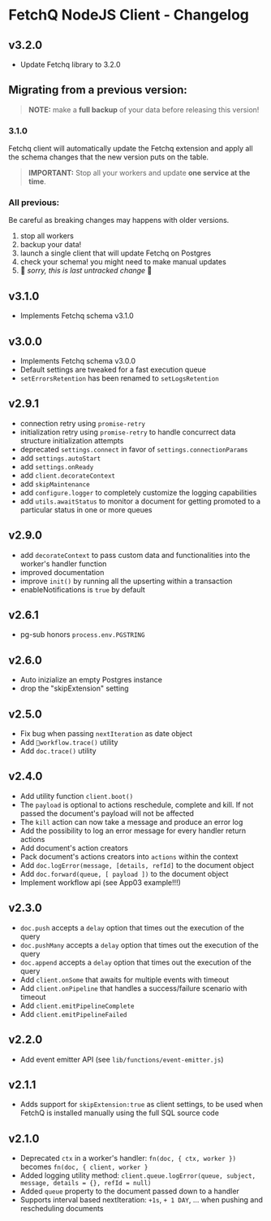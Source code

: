 # FetchQ NodeJS Client - Changelog

## v3.2.0

- Update Fetchq library to 3.2.0

## Migrating from a previous version:

> **NOTE:** make a **full backup** of your data
> before releasing this version!

### 3.1.0

Fetchq client will automatically update the Fetchq extension and apply
all the schema changes that the new version puts on the table.

> **IMPORTANT:** Stop all your workers and update
> **one service at the time**.

### All previous:

Be careful as breaking changes may happens with older versions.

1. stop all workers
2. backup your data!
3. launch a single client that will update Fetchq on Postgres
4. check your schema! you might need to make manual updates
5. 🥺 _sorry, this is last untracked change_ 🥺

## v3.1.0

- Implements Fetchq schema v3.1.0

## v3.0.0

- Implements Fetchq schema v3.0.0
- Default settings are tweaked for a fast execution queue
- `setErrorsRetention` has been renamed to `setLogsRetention`

## v2.9.1

- connection retry using `promise-retry`
- initialization retry using `promise-retry` to handle concurrect data structure initialization attempts
- deprecated `settings.connect` in favor of `settings.connectionParams`
- add `settings.autoStart`
- add `settings.onReady`
- add `client.decorateContext`
- add `skipMaintenance`
- add `configure.logger` to completely customize the logging capabilities
- add `utils.awaitStatus` to monitor a document for getting promoted to a particular status in one or more queues

## v2.9.0

- add `decorateContext` to pass custom data and functionalities into the worker's handler function
- improved documentation
- improve `init()` by running all the upserting within a transaction
- enableNotifications is `true` by default

## v2.6.1

- pg-sub honors `process.env.PGSTRING`

## v2.6.0

- Auto inizialize an empty Postgres instance
- drop the "skipExtension" setting

## v2.5.0

- Fix bug when passing `nextIteration` as date object
- Add `workflow.trace()` utility
- Add `doc.trace()` utility

## v2.4.0

- Add utility function `client.boot()`
- The `payload` is optional to actions reschedule, complete and kill. If not passed
  the document's payload will not be affected
- The `kill` action can now take a message and produce an error log
- Add the possibility to log an error message for every handler return actions
- Add document's action creators
- Pack document's actions creators into `actions` within the context
- Add `doc.logError(message, [details, refId]` to the document object
- Add `doc.forward(queue, [ payload ])` to the document object
- Implement workflow api (see App03 example!!!)

## v2.3.0

- `doc.push` accepts a `delay` option that times out the execution of the query
- `doc.pushMany` accepts a `delay` option that times out the execution of the query
- `doc.append` accepts a `delay` option that times out the execution of the query
- Add `client.onSome` that awaits for multiple events with timeout
- Add `client.onPipeline` that handles a success/failure scenario with timeout
- Add `client.emitPipelineComplete`
- Add `client.emitPipelineFailed`

## v2.2.0

- Add event emitter API (see `lib/functions/event-emitter.js`)

## v2.1.1

- Adds support for `skipExtension:true` as client settings, to be used when FetchQ is installed manually
  using the full SQL source code

## v2.1.0

- Deprecated `ctx` in a worker's handler: `fn(doc, { ctx, worker })` becomes `fn(doc, { client, worker }`
- Added logging utility method: `client.queue.logError(queue, subject, message, details = {}, refId = null)`
- Added `queue` property to the document passed down to a handler
- Supports interval based nextIteration: `+1s`, `+ 1 DAY`, ... when pushing and rescheduling documents
